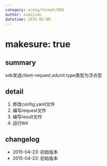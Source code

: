```yaml
---
category: wrong/format/056
author: xiaojian
datetime: 2015-05-08
---
```


# makesure: true

## summary

sdk发送client-request,adunit.type类型为浮点型

## detail

1. 修改config.yaml文件
1. 编写request文件
1. 编写result文件
1. 运行tkit

## changelog

- 2015-04-23: 初始版本
- 2015-04-23: 初始版本
